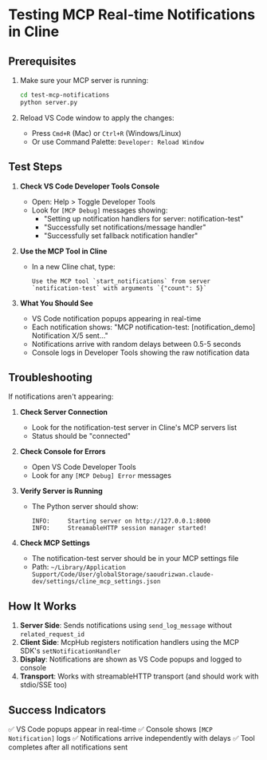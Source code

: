 # Testing MCP Real-time Notifications in Cline

## Prerequisites

1. Make sure your MCP server is running:
   ```bash
   cd test-mcp-notifications
   python server.py
   ```

2. Reload VS Code window to apply the changes:
   - Press `Cmd+R` (Mac) or `Ctrl+R` (Windows/Linux)
   - Or use Command Palette: `Developer: Reload Window`

## Test Steps

1. **Check VS Code Developer Tools Console**
   - Open: Help > Toggle Developer Tools
   - Look for `[MCP Debug]` messages showing:
     - "Setting up notification handlers for server: notification-test"
     - "Successfully set notifications/message handler"
     - "Successfully set fallback notification handler"

2. **Use the MCP Tool in Cline**
   - In a new Cline chat, type:
     ```
     Use the MCP tool `start_notifications` from server `notification-test` with arguments `{"count": 5}`
     ```

3. **What You Should See**
   - VS Code notification popups appearing in real-time
   - Each notification shows: "MCP notification-test: [notification_demo] Notification X/5 sent..."
   - Notifications arrive with random delays between 0.5-5 seconds
   - Console logs in Developer Tools showing the raw notification data

## Troubleshooting

If notifications aren't appearing:

1. **Check Server Connection**
   - Look for the notification-test server in Cline's MCP servers list
   - Status should be "connected"

2. **Check Console for Errors**
   - Open VS Code Developer Tools
   - Look for any `[MCP Debug] Error` messages

3. **Verify Server is Running**
   - The Python server should show:
     ```
     INFO:     Starting server on http://127.0.0.1:8000
     INFO:     StreamableHTTP session manager started!
     ```

4. **Check MCP Settings**
   - The notification-test server should be in your MCP settings file
   - Path: `~/Library/Application Support/Code/User/globalStorage/saoudrizwan.claude-dev/settings/cline_mcp_settings.json`

## How It Works

1. **Server Side**: Sends notifications using `send_log_message` without `related_request_id`
2. **Client Side**: McpHub registers notification handlers using the MCP SDK's `setNotificationHandler`
3. **Display**: Notifications are shown as VS Code popups and logged to console
4. **Transport**: Works with streamableHTTP transport (and should work with stdio/SSE too)

## Success Indicators

✅ VS Code popups appear in real-time
✅ Console shows `[MCP Notification]` logs
✅ Notifications arrive independently with delays
✅ Tool completes after all notifications sent
